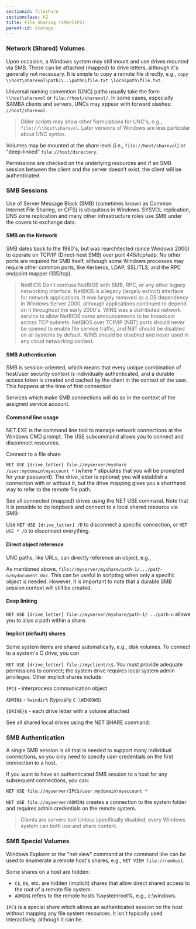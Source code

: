```yaml
---
sectionid: fileshare
sectionclass: h2
title: File Sharing (SMB/CIFS)
parent-id: storage
---
```


### Network (Shared) Volumes

Upon occasion, a Windows system may still mount and use drives mounted via SMB. These can be attached (mapped) to drive letters, although it's generally not necessary. It is simple to copy a remote file directly, e.g., `copy \\host\sharevol\path1\..\pathn\file.txt \localpath\file.txt`.

Universal naming convention (UNC) paths usually take the form `\\host\sharevol` or `file://host/sharevol/`. In some cases, especially SAMBA clients and servers, UNCs may appear with forward slashes: `//host/sharevol`.

> Older scripts may show other formulations for UNC's, e.g., `file://\\host\sharevol`. Later versions of Windows are less particular about UNC syntax.

Volumes may be mounted at the share level (i.e., `file://host/sharevol`) or "deep-linked" `file://host/directory`.

Permissions are checked on the underlying resources and if an SMB session between the client and the server doesn't exist, the client will be authenticated.


### SMB Sessions

Use of Server Message Block (SMB) (sometimes known as Common Internet File Sharing, or CIFS) is ubiquitous in Windows. SYSVOL replication, DNS zone replication and many other infrastructure roles use SMB under the covers to exchange data.

#### SMB on the Network

SMB dates back to the 1980's, but was rearchitected (since Windows 2000) to operate on TCP/IP (Direct-host SMB) over port 445/tcp/udp. No other ports are required for SMB itself, although some Windows processes may require other common ports, like Kerberos, LDAP, SSL/TLS, and the RPC endpoint mapper (135/tcp).

> NetBIOS 
> Don't confuse NetBIOS with SMB, RPC, or any other legacy networking interface.
> NetBIOS is a legacy (largely extinct) interface for network applications. It was largely removed as a OS dependency in Windows Server 2000, although applications continued to depend on it throughout the early 2000's. WINS was a distributed network service to allow NetBIOS name announcements to be broadcast across TCP subnets.
> NetBIOS over TCP/IP (NBT) ports should never be opened to enable file service traffic, and NBT should be disabled on all systems by default.
> WINS should be disabled and never used in any cloud networking context.

#### SMB Authentication

SMB is session-oriented, which means that every unique combination of host/user security context is individually authenticated, and a durable access token is created and cached by the client in the context of the user. This happens at the time of first connection.

Services which make SMB connections will do so in the context of the assigned service account.

#### Command line usage

NET.EXE is the command line tool to manage network connections at the Windows CMD prompt. The USE subcommand allows you to connect and disconnect resources.

Connect to a file share

`NET USE [drive_letter] file://myserver/myshare /user:mydomain\myaccount *`  (where * stipulates that you will be prompted for your password). The drive_letter is optional; you will establish a connection with or without it, but the drive mapping gives you a shorthand way to refer to the remote file path.

See all connected (mapped) drives using the NET USE command. Note that it is possible to do loopback and connect to a local shared resource via SMB:

<imagegoeshere>

Use `NET USE [drive_letter] /D` to disconnect a specific connection, or `NET USE * /D` to disconnect everything.


#### Direct object reference

UNC paths, like URLs, can directly reference an object, e.g.,

As mentioned above, `file://myserver/myshare/path-1/.../path-n/mydocument.doc`. This can be useful in scripting when only a specific object is needed. However, it is important to note that a durable SMB session context will still be created.

#### Deep linking

`NET USE [drive_letter] file://myserver/myshare/path-1/.../path-n` allows you to alias a path within a share.


#### Implicit (default) shares

Some system items are shared automatically, e.g., disk volumes. To connect to a system's C drive, you can

`NET USE [drive_letter] file://myclient/c$`. You must provide adequate permissions to connect; the system drive requires local system admin privileges. Other implicit shares include:

`IPC$` - interprocess communication object

`ADMIN$` - `%windir%` (typically `C:\WINDOWS`)

`{DRIVE}$` - each drive letter with a volume attached

See all shared local drives using the NET SHARE command:

<imagegoeshere>

### SMB Authentication

A single SMB session is all that is needed to support many individual connections, so you only need to specify user credentials on the first connection to a host.

If you want to have an authenticated SMB session to a host for any subsequent connections, you can:

`NET USE file://myserver/IPC$/user:mydomain\myaccount *`

`NET USE file://myserver/ADMIN$` creates a connection to the system folder and requires admin credentials on the remote system.

> Clients are servers too!
> Unless specifically disabled, every Windows system can both use and share content.

### SMB Special Volumes

Windows Explorer or the "net view" command at the command line can be used to enumerate a remote host's shares, e.g., `NET VIEW file://remhost`.

Some shares on a host are hidden:

- `C$`, `D$`, etc. are hidden (implicit) shares that allow direct shared access to the root of a remote file system.
- `ADMIN$` refers to the remote hosts %systemroot%, e.g., c:\windows.

`IPC$` is a special share which allows an authenticated session on the host without mapping any file system resources. It isn't typically used interactively, although it can be.

